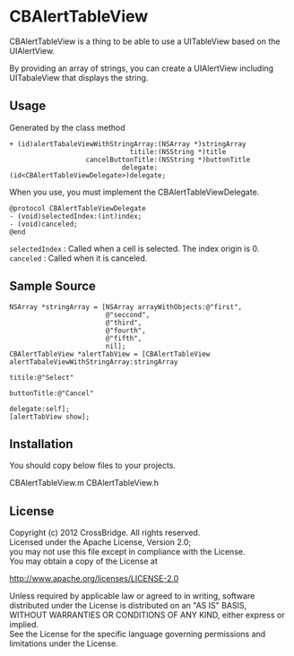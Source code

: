 CBAlertTableView
======================
CBAlertTableView is a thing to be able to use a UITableView based on the UIAlertView.  

By providing an array of strings, you can create a UIAlertView including UITabaleView that displays the string.
 

 
Usage
------
Generated by the class method  

    + (id)alertTabaleViewWithStringArray:(NSArray *)stringArray
                                  titile:(NSString *)title
                       cancelButtonTitle:(NSString *)buttonTitle
                                delegate:(id<CBAlertTableViewDelegate>)delegate;

When you use, you must implement the CBAlertTableViewDelegate.  

    @protocol CBAlertTableViewDelegate
    - (void)selectedIndex:(int)index;
    - (void)canceled;
    @end

`selectedIndex` : Called when a cell is selected. The index origin is 0.  
`canceled` : Called when it is canceled.

Sample Source
-----

    NSArray *stringArray = [NSArray arrayWithObjects:@"first",
                            @"seccond",
                            @"third",
                            @"fourth",
                            @"fifth",
                            nil];
    CBAlertTableView *alertTabView = [CBAlertTableView alertTabaleViewWithStringArray:stringArray
                                                                               titile:@"Select"
                                                                          buttonTitle:@"Cancel"
                                                                             delegate:self];
    [alertTabView show];

Installation
------
You should copy below files to your projects.

CBAlertTableView.m CBAlertTableView.h

License
----------
Copyright (c) 2012 CrossBridge. All rights reserved.  
Licensed under the Apache License, Version 2.0;  
you may not use this file except in compliance with the License.  
You may obtain a copy of the License at  
  
  http://www.apache.org/licenses/LICENSE-2.0  

Unless required by applicable law or agreed to in writing, software  
distributed under the License is distributed on an "AS IS" BASIS,  
WITHOUT WARRANTIES OR CONDITIONS OF ANY KIND, either express or implied.  
See the License for the specific language governing permissions and  
limitations under the License.
